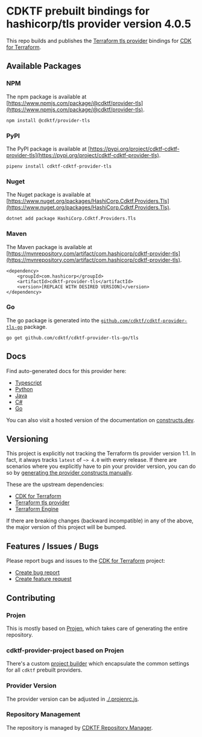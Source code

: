 # CDKTF prebuilt bindings for hashicorp/tls provider version 4.0.5

This repo builds and publishes the [Terraform tls provider](https://registry.terraform.io/providers/hashicorp/tls/4.0.5/docs) bindings for [CDK for Terraform](https://cdk.tf).

## Available Packages

### NPM

The npm package is available at [https://www.npmjs.com/package/@cdktf/provider-tls](https://www.npmjs.com/package/@cdktf/provider-tls).

`npm install @cdktf/provider-tls`

### PyPI

The PyPI package is available at [https://pypi.org/project/cdktf-cdktf-provider-tls](https://pypi.org/project/cdktf-cdktf-provider-tls).

`pipenv install cdktf-cdktf-provider-tls`

### Nuget

The Nuget package is available at [https://www.nuget.org/packages/HashiCorp.Cdktf.Providers.Tls](https://www.nuget.org/packages/HashiCorp.Cdktf.Providers.Tls).

`dotnet add package HashiCorp.Cdktf.Providers.Tls`

### Maven

The Maven package is available at [https://mvnrepository.com/artifact/com.hashicorp/cdktf-provider-tls](https://mvnrepository.com/artifact/com.hashicorp/cdktf-provider-tls).

```
<dependency>
    <groupId>com.hashicorp</groupId>
    <artifactId>cdktf-provider-tls</artifactId>
    <version>[REPLACE WITH DESIRED VERSION]</version>
</dependency>
```

### Go

The go package is generated into the [`github.com/cdktf/cdktf-provider-tls-go`](https://github.com/cdktf/cdktf-provider-tls-go) package.

`go get github.com/cdktf/cdktf-provider-tls-go/tls`

## Docs

Find auto-generated docs for this provider here:

* [Typescript](./docs/API.typescript.md)
* [Python](./docs/API.python.md)
* [Java](./docs/API.java.md)
* [C#](./docs/API.csharp.md)
* [Go](./docs/API.go.md)

You can also visit a hosted version of the documentation on [constructs.dev](https://constructs.dev/packages/@cdktf/provider-tls).

## Versioning

This project is explicitly not tracking the Terraform tls provider version 1:1. In fact, it always tracks `latest` of `~> 4.0` with every release. If there are scenarios where you explicitly have to pin your provider version, you can do so by [generating the provider constructs manually](https://cdk.tf/imports).

These are the upstream dependencies:

* [CDK for Terraform](https://cdk.tf)
* [Terraform tls provider](https://registry.terraform.io/providers/hashicorp/tls/4.0.5)
* [Terraform Engine](https://terraform.io)

If there are breaking changes (backward incompatible) in any of the above, the major version of this project will be bumped.

## Features / Issues / Bugs

Please report bugs and issues to the [CDK for Terraform](https://cdk.tf) project:

* [Create bug report](https://cdk.tf/bug)
* [Create feature request](https://cdk.tf/feature)

## Contributing

### Projen

This is mostly based on [Projen](https://github.com/projen/projen), which takes care of generating the entire repository.

### cdktf-provider-project based on Projen

There's a custom [project builder](https://github.com/cdktf/cdktf-provider-project) which encapsulate the common settings for all `cdktf` prebuilt providers.

### Provider Version

The provider version can be adjusted in [./.projenrc.js](./.projenrc.js).

### Repository Management

The repository is managed by [CDKTF Repository Manager](https://github.com/cdktf/cdktf-repository-manager/).
